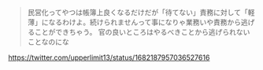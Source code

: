 > 民営化ってやつは帳簿上良くなるだけだが「待てない」責務に対して「軽薄」になるわけよ。続けられませんって事になりゃ業務いや責務から逃げることができちゃう。
> 官の良いところはやるべきことから逃げられないことなのにな

https://twitter.com/upperlimit13/status/1682187957036527616
